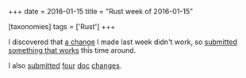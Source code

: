 +++
date = 2016-01-15
title = "Rust week of 2016-01-15"

[taxonomies]
tags = ['Rust']
+++

I discovered that [a change] I made last week didn\'t work, so
[submitted something that works] this time around.

I also [submitted][] [four][] [doc][] [changes].

  [a change]: https://github.com/rust-lang/rust/pull/30920
  [submitted something that works]: https://github.com/rust-lang/rust/pull/30940
  [submitted]: https://github.com/rust-lang/rust/pull/31088
  [four]: https://github.com/rust-lang/rust/pull/31090
  [doc]: https://github.com/rust-lang/rust/pull/31092
  [changes]: https://github.com/rust-lang/rust/pull/31093
